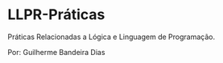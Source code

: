# LLPR-Práticas

Práticas Relacionadas a Lógica e Linguagem de Programação.

Por: Guilherme Bandeira Dias
